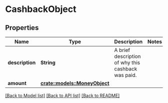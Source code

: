 # CashbackObject

## Properties

Name | Type | Description | Notes
------------ | ------------- | ------------- | -------------
**description** | **String** | A brief description of why this cashback was paid.  | 
**amount** | [**crate::models::MoneyObject**](MoneyObject.md) |  | 

[[Back to Model list]](../README.md#documentation-for-models) [[Back to API list]](../README.md#documentation-for-api-endpoints) [[Back to README]](../README.md)


